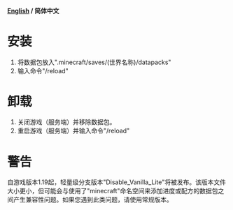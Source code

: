 #### [English](https://github.com/FeedMincPls/Disable-Vanilla-Advancements-and-Recipes/blob/main/README.md) / 简体中文

# 安装
1. 将数据包放入".minecraft/saves/(世界名称)/datapacks"
2. 输入命令"/reload"
# 卸载
1. 关闭游戏（服务端）并移除数据包。
2. 重启游戏（服务端）并输入命令"/reload"
# 警告
自游戏版本1.19起，轻量级分支版本"Disable_Vanilla_Lite"将被发布。该版本文件大小更小，但可能会与使用了"minecraft"命名空间来添加进度或配方的数据包之间产生兼容性问题。如果您遇到此类问题，请使用常规版本。
